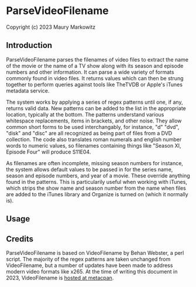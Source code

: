 # ParseVideoFilename

Copyright (c) 2023 Maury Markowitz

## Introduction

ParseVideoFilename parses the filenames of video files to extract the name of the movie or the name of a TV show along with its season and episode numbers and other information. It can parse a wide variety of formats commonly found in video files. It returns values which can then be strung together to perform queries against tools like TheTVDB or Apple's iTunes metadata service.

The system works by applying a series of regex patterns until one, if any, returns valid data. New patterns can be added to the list in the appropriate location, typically at the bottom. The patterns understand various whitespace replacements, items in brackets, and other noise. They allow common short forms to be used interchangably, for instance, "d" "dvd", "disk" and "disc" are all recognized as being part of files from a DVD collection. The code also translates roman numerals and english number words to numeric values, so filenames containing things like "Season XI, Episode Four" will produce S11E04.

As filenames are often incomplete, missing season numbers for instance, the system allows default values to be passed in for the series name, season and episode numbers, and year of a movie. These override anything found in the patterns. This is particularily useful when working with iTunes, which strips the show name and season number from the name when files are added to the iTunes library and Organize is turned on (which it normally is).

## Usage



## Credits

ParseVideoFilename is based on VideoFilename by Behan Webster, a perl script. The majority of the regex patterns are taken unchanged from VideoFilename, but a number of updates have been made to address modern video formats like x265. At the time of writing this document in 2023, VideoFilename is [hosted at metacpan](https://metacpan.org/dist/Video-Filename/source/lib/Video/Filename.pm).

